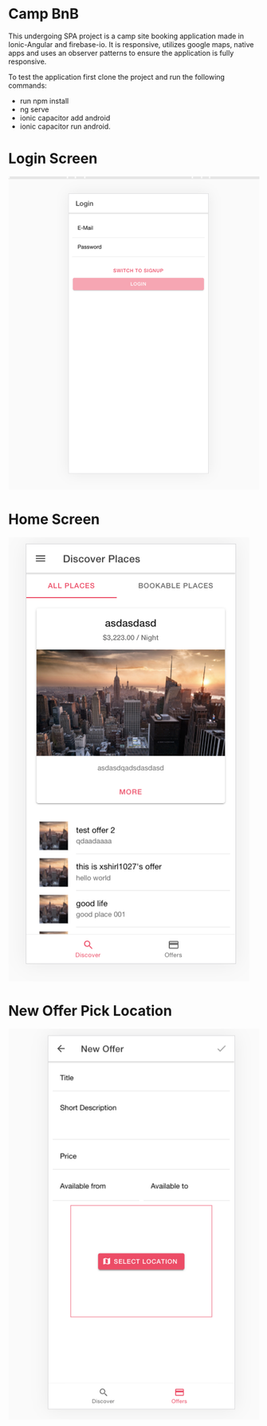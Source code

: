 # Camp BnB
This undergoing SPA project is a camp site booking application made in Ionic-Angular and firebase-io. It is responsive, utilizes google maps, native apps and uses an observer patterns to ensure the application is fully responsive.

To test the application first clone the project and run the following commands:
  * run npm install
  * ng serve 
  * ionic capacitor add android 
  * ionic capacitor run android.
  

# Login Screen
![Image of login](https://github.com/xshirl1027/bookingplaces/blob/master/images/login-screen.png)
# Home Screen
![Image of discover tab](https://github.com/xshirl1027/bookingplaces/blob/master/images/places-offered.png)
# New Offer Pick Location
![Image of demo](https://github.com/xshirl1027/bookingplaces/blob/master/images/new-offer-pick-location.png)
